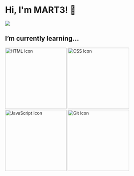 <h1>Hi, I&#39;m MART3! 👋</h1>
<a href="mailto:goddmartee@gmail.com"><img src="https://img.shields.io/static/v1?label=Gmail&logo=gmail&labelColor=fff&message=goddmartee&color=red" /></a>

<h2>I’m currently learning...</h2>
<p>
  <img height="200" src="https://i.ibb.co/zHFJPD0/html-icon.png" alt="HTML Icon" />
  <img height="200" src="https://i.ibb.co/k2ZkrN5/css-icon.png" alt="CSS Icon" />
  <img height="200" src="https://i.ibb.co/9bWRN4w/javascript-icon.png" alt="JavaScript Icon" />
  <img height="200" src="https://i.ibb.co/HP8Xj8q/git-icon.png" alt="Git Icon" />
</p>

<!---
- 👋 Hi, I’m @goddmartee
- 👀 I’m interested in ...
- 🌱 I’m currently learning ...
- 💞️ I’m looking to collaborate on ...
- 
--->
